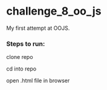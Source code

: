 challenge_8_oo_js
=================
My first attempt at OOJS. 

### Steps to run:

clone repo

cd into repo

open .html file in browser
